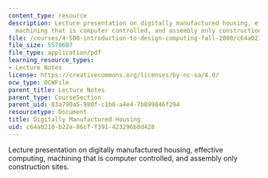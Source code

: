 ```yaml
---
content_type: resource
description: Lecture presentation on digitally manufactured housing, effective computing,
  machining that is computer controlled, and assembly only construction sites.
file: /courses/4-500-introduction-to-design-computing-fall-2008/c64a0210b22a86cff391423296b8d428_lec7.pdf
file_size: 5570607
file_type: application/pdf
learning_resource_types:
- Lecture Notes
license: https://creativecommons.org/licenses/by-nc-sa/4.0/
ocw_type: OCWFile
parent_title: Lecture Notes
parent_type: CourseSection
parent_uid: 83a790a5-980f-c1b0-a4e4-7b099846f294
resourcetype: Document
title: Digitally Manufactured Housing
uid: c64a0210-b22a-86cf-f391-423296b8d428
---
```

Lecture presentation on digitally manufactured housing, effective computing, machining that is computer controlled, and assembly only construction sites.